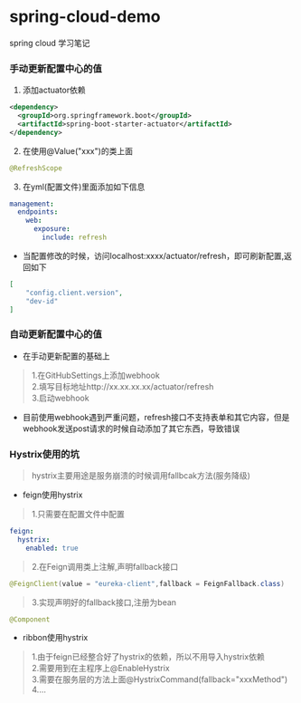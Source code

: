 # spring-cloud-demo
spring cloud 学习笔记
### 手动更新配置中心的值
1. 添加actuator依赖
```xml
<dependency>
  <groupId>org.springframework.boot</groupId>
  <artifactId>spring-boot-starter-actuator</artifactId>
</dependency>
```
2. 在使用@Value("xxx")的类上面
```java
@RefreshScope
```
3. 在yml(配置文件)里面添加如下信息
```yaml
management:
  endpoints:
    web:
      exposure:
        include: refresh
```
- 当配置修改的时候，访问localhost:xxxx/actuator/refresh，即可刷新配置,返回如下
```json
[
    "config.client.version",
    "dev-id"
]
```
### 自动更新配置中心的值
- 在手动更新配置的基础上  
>1.在GitHubSettings上添加webhook  
>2.填写目标地址http://xx.xx.xx.xx/actuator/refresh  
>3.启动webhook  
- 目前使用webhook遇到严重问题，refresh接口不支持表单和其它内容，但是webhook发送post请求的时候自动添加了其它东西，导致错误

### Hystrix使用的坑
> hystrix主要用途是服务崩溃的时候调用fallbcak方法(服务降级)  
- feign使用hystrix  
> 1.只需要在配置文件中配置  
```yaml
feign:
  hystrix:
    enabled: true
```
> 2.在Feign调用类上注解,声明fallback接口  
```java
@FeignClient(value = "eureka-client",fallback = FeignFallback.class)
```
> 3.实现声明好的fallback接口,注册为bean
```java
@Component
```
- ribbon使用hystrix  
> 1.由于feign已经整合好了hystrix的依赖，所以不用导入hystrix依赖  
> 2.需要用到在主程序上@EnableHystrix  
> 3.需要在服务层的方法上面@HystrixCommand(fallback="xxxMethod")  
> 4....
